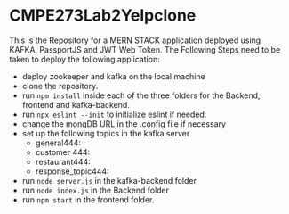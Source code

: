 # CMPE273Lab2Yelpclone


This is the Repository for a MERN STACK application deployed using KAFKA, PassportJS and JWT Web Token. 
The Following Steps need to be taken to deploy the following application:

- deploy zookeeper and kafka on the local machine
- clone the repository.
- run `npm install` inside each of the three folders for the Backend, frontend and kafka-backend.
- run `npx eslint --init` to initialize eslint if needed.
- change the mongDB URL in the .config file if necessary
- set up the following topics in the kafka server
  - general444:
  - customer 444:
  - restaurant444:
  - response_topic444:
- run `node server.js`  in the kafka-backend folder
- run `node index.js` in the Backend folder
- run `npm start` in the frontend folder.


